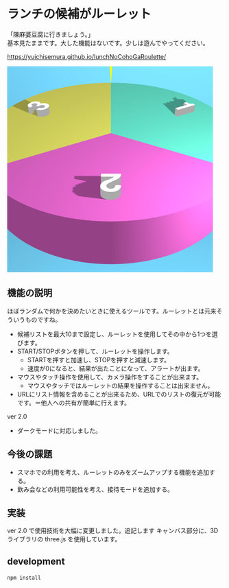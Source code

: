 # ランチの候補がルーレット

「陳麻婆豆腐に行きましょう。」  
基本見たままです。大した機能はないです。少しは遊んでやってください。

https://yuichisemura.github.io/lunchNoCohoGaRoulette/

![favicon](./favicon.png)

## 機能の説明

ほぼランダムで何かを決めたいときに使えるツールです。ルーレットとは元来そういうものですね。

- 候補リストを最大10まで設定し、ルーレットを使用してその中から1つを選びます。
- START/STOPボタンを押して、ルーレットを操作します。
  - STARTを押すと加速し、STOPを押すと減速します。
  - 速度が0になると、結果が出たことになって、アラートが出ます。
- マウスやタッチ操作を使用して、カメラ操作をすることが出来ます。
  - マウスやタッチではルーレットの結果を操作することは出来ません。
- URLにリスト情報を含めることが出来るため、URLでのリストの復元が可能です。＝他人への共有が簡単に行えます。

ver 2.0

- ダークモードに対応しました。

## 今後の課題

- スマホでの利用を考え、ルーレットのみをズームアップする機能を追加する。
- 飲み会などの利用可能性を考え、接待モードを追加する。

## 実装

ver 2.0 で使用技術を大幅に変更しました。追記します
キャンバス部分に、3Dライブラリの three.js を使用しています。

## development

```sh
npm install
```
